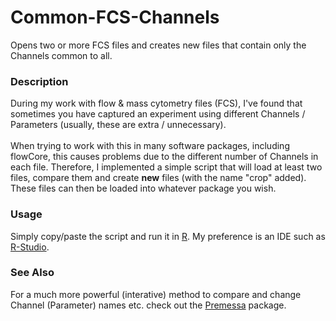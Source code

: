 # Common-FCS-Channels
Opens two or more FCS files and creates new files that contain only the Channels common to all.

### Description
During my work with flow & mass cytometry files (FCS), I've found that sometimes you have captured an experiment using different Channels / Parameters (usually, these are extra / unnecessary).
<br>
<br>
When trying to work with this in many software packages, including flowCore, this causes problems due to the different number of Channels in each file. Therefore, I implemented a simple script that will load at least two files, compare them and create <b>new</b> files (with the name "crop" added). These files can then be loaded into whatever package you wish.

### Usage
Simply copy/paste the script and run it in [R](https://cran.r-project.org/). My preference is an IDE such as [R-Studio](https://rstudio.com/).

### See Also
For a much more powerful (interative) method to compare and change Channel (Parameter) names etc. check out the [Premessa](https://github.com/ParkerICI/premessa) package.
